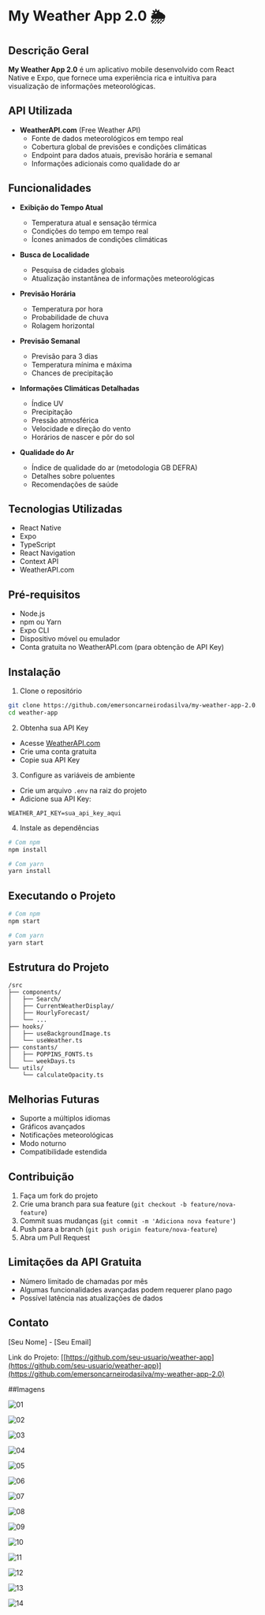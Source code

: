# My Weather App 2.0 🌦️

## Descrição Geral

**My Weather App 2.0** é um aplicativo mobile desenvolvido com React Native e Expo, que fornece uma experiência rica e intuitiva para visualização de informações meteorológicas.

## API Utilizada

- **WeatherAPI.com** (Free Weather API)
  - Fonte de dados meteorológicos em tempo real
  - Cobertura global de previsões e condições climáticas
  - Endpoint para dados atuais, previsão horária e semanal
  - Informações adicionais como qualidade do ar

## Funcionalidades

- **Exibição do Tempo Atual**
  - Temperatura atual e sensação térmica
  - Condições do tempo em tempo real
  - Ícones animados de condições climáticas

- **Busca de Localidade**
  - Pesquisa de cidades globais
  - Atualização instantânea de informações meteorológicas

- **Previsão Horária**
  - Temperatura por hora
  - Probabilidade de chuva
  - Rolagem horizontal

- **Previsão Semanal**
  - Previsão para 3 dias
  - Temperatura mínima e máxima
  - Chances de precipitação

- **Informações Climáticas Detalhadas**
  - Índice UV
  - Precipitação
  - Pressão atmosférica
  - Velocidade e direção do vento
  - Horários de nascer e pôr do sol

- **Qualidade do Ar**
  - Índice de qualidade do ar (metodologia GB DEFRA)
  - Detalhes sobre poluentes
  - Recomendações de saúde

## Tecnologias Utilizadas

- React Native
- Expo
- TypeScript
- React Navigation
- Context API
- WeatherAPI.com

## Pré-requisitos

- Node.js
- npm ou Yarn
- Expo CLI
- Dispositivo móvel ou emulador
- Conta gratuita no WeatherAPI.com (para obtenção de API Key)

## Instalação

1. Clone o repositório
```bash
git clone https://github.com/emersoncarneirodasilva/my-weather-app-2.0.git
cd weather-app
```

2. Obtenha sua API Key
- Acesse [WeatherAPI.com](https://www.weatherapi.com/)
- Crie uma conta gratuita
- Copie sua API Key

3. Configure as variáveis de ambiente
- Crie um arquivo `.env` na raiz do projeto
- Adicione sua API Key:
```
WEATHER_API_KEY=sua_api_key_aqui
```

4. Instale as dependências
```bash
# Com npm
npm install

# Com yarn
yarn install
```

## Executando o Projeto

```bash
# Com npm
npm start

# Com yarn
yarn start
```

## Estrutura do Projeto

```
/src
├── components/
│   ├── Search/
│   ├── CurrentWeatherDisplay/
│   ├── HourlyForecast/
│   └── ...
├── hooks/
│   ├── useBackgroundImage.ts
│   └── useWeather.ts
├── constants/
│   ├── POPPINS_FONTS.ts
│   └── weekDays.ts
└── utils/
    └── calculateOpacity.ts
```

## Melhorias Futuras

- Suporte a múltiplos idiomas
- Gráficos avançados
- Notificações meteorológicas
- Modo noturno
- Compatibilidade estendida

## Contribuição

1. Faça um fork do projeto
2. Crie uma branch para sua feature (`git checkout -b feature/nova-feature`)
3. Commit suas mudanças (`git commit -m 'Adiciona nova feature'`)
4. Push para a branch (`git push origin feature/nova-feature`)
5. Abra um Pull Request

## Limitações da API Gratuita

- Número limitado de chamadas por mês
- Algumas funcionalidades avançadas podem requerer plano pago
- Possível latência nas atualizações de dados

## Contato

[Seu Nome] - [Seu Email]

Link do Projeto: [[https://github.com/seu-usuario/weather-app](https://github.com/seu-usuario/weather-app)](https://github.com/emersoncarneirodasilva/my-weather-app-2.0)

##Imagens

![01](https://github.com/user-attachments/assets/0aefe327-1d42-4e47-a605-085a57962ab8)

![02](https://github.com/user-attachments/assets/e68b546a-5590-4546-bb4e-77e66d913772)

![03](https://github.com/user-attachments/assets/47a0ebcc-f985-43a9-aae9-48ab763520b7)

![04](https://github.com/user-attachments/assets/d67e85a8-57ec-4b58-bf56-f234b3f2c422)

![05](https://github.com/user-attachments/assets/a8610c82-794d-4fb2-9b1a-da24a94e445d)

![06](https://github.com/user-attachments/assets/712b5d02-c771-4ce2-bd37-7f326a97bc02)

![07](https://github.com/user-attachments/assets/17796505-2526-4e90-a26d-e8218f675bfd)

![08](https://github.com/user-attachments/assets/f53e177f-b827-4e2f-8ba4-3ba64696dc10)

![09](https://github.com/user-attachments/assets/a98ca564-adbe-4fe4-a24f-2fdab9942fe2)

![10](https://github.com/user-attachments/assets/f038777e-2b97-4756-a9a4-6e5d80510680)

![11](https://github.com/user-attachments/assets/49a2f46c-a116-4db1-9279-242f0c3d6609)

![12](https://github.com/user-attachments/assets/7cb46a49-a5bc-495e-906d-44574b7924f6)

![13](https://github.com/user-attachments/assets/827fa57c-6f39-4585-aaf9-79f2c83a8dcb)

![14](https://github.com/user-attachments/assets/8e1b6256-0983-4c03-b82b-5b0eff86f524)

